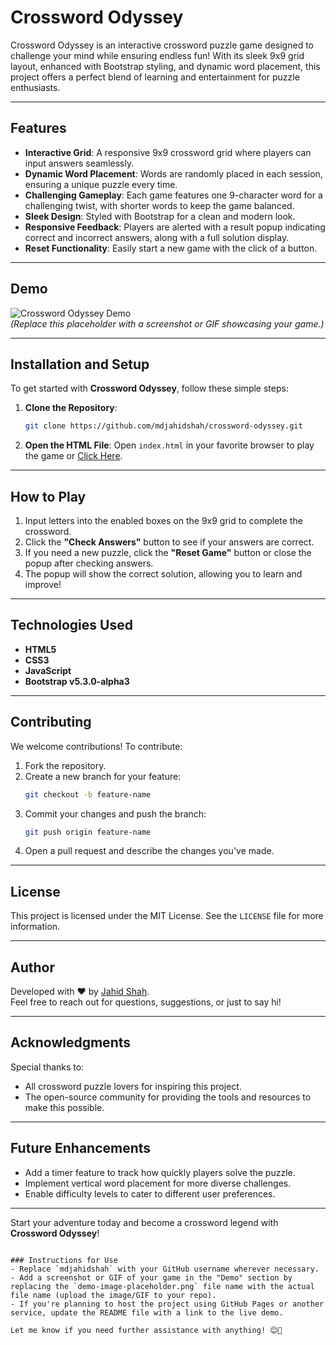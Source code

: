 # Crossword Odyssey

Crossword Odyssey is an interactive crossword puzzle game designed to challenge your mind while ensuring endless fun! With its sleek 9x9 grid layout, enhanced with Bootstrap styling, and dynamic word placement, this project offers a perfect blend of learning and entertainment for puzzle enthusiasts.

---

## Features
- **Interactive Grid**: A responsive 9x9 crossword grid where players can input answers seamlessly.
- **Dynamic Word Placement**: Words are randomly placed in each session, ensuring a unique puzzle every time.
- **Challenging Gameplay**: Each game features one 9-character word for a challenging twist, with shorter words to keep the game balanced.
- **Sleek Design**: Styled with Bootstrap for a clean and modern look.
- **Responsive Feedback**: Players are alerted with a result popup indicating correct and incorrect answers, along with a full solution display.
- **Reset Functionality**: Easily start a new game with the click of a button.

---

## Demo
![Crossword Odyssey Demo](https://emeraldgarden.github.io/Images/gardening-tool-crossword-clue.jpg)  
*(Replace this placeholder with a screenshot or GIF showcasing your game.)*

---

## Installation and Setup
To get started with **Crossword Odyssey**, follow these simple steps:

1. **Clone the Repository**:
   ```bash
   git clone https://github.com/mdjahidshah/crossword-odyssey.git
   ```
2. **Open the HTML File**:
   Open `index.html` in your favorite browser to play the game or [Click Here](https://mdjahidshah.github.io/Crossword-Odyssey/).

---

## How to Play
1. Input letters into the enabled boxes on the 9x9 grid to complete the crossword.
2. Click the **"Check Answers"** button to see if your answers are correct.
3. If you need a new puzzle, click the **"Reset Game"** button or close the popup after checking answers.
4. The popup will show the correct solution, allowing you to learn and improve!

---

## Technologies Used
- **HTML5**
- **CSS3**
- **JavaScript**
- **Bootstrap v5.3.0-alpha3**

---

## Contributing
We welcome contributions! To contribute:
1. Fork the repository.
2. Create a new branch for your feature:
   ```bash
   git checkout -b feature-name
   ```
3. Commit your changes and push the branch:
   ```bash
   git push origin feature-name
   ```
4. Open a pull request and describe the changes you've made.

---

## License
This project is licensed under the MIT License. See the `LICENSE` file for more information.

---

## Author
Developed with ❤️ by [Jahid Shah](https://github.com/mdjahidshah/).  
Feel free to reach out for questions, suggestions, or just to say hi!

---

## Acknowledgments
Special thanks to:
- All crossword puzzle lovers for inspiring this project.
- The open-source community for providing the tools and resources to make this possible.

---

## Future Enhancements
- Add a timer feature to track how quickly players solve the puzzle.
- Implement vertical word placement for more diverse challenges.
- Enable difficulty levels to cater to different user preferences.

---

Start your adventure today and become a crossword legend with **Crossword Odyssey**!
```

### Instructions for Use
- Replace `mdjahidshah` with your GitHub username wherever necessary.
- Add a screenshot or GIF of your game in the "Demo" section by replacing the `demo-image-placeholder.png` file name with the actual file name (upload the image/GIF to your repo).
- If you're planning to host the project using GitHub Pages or another service, update the README file with a link to the live demo.

Let me know if you need further assistance with anything! 😊🚀